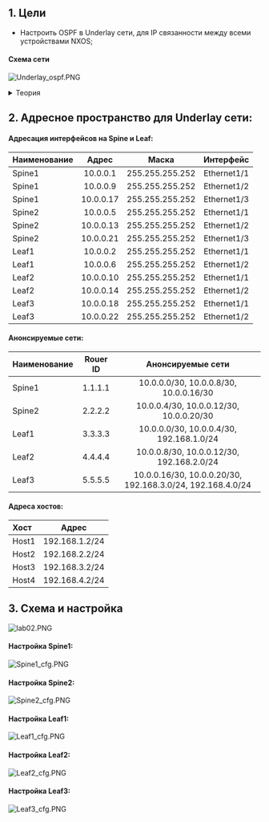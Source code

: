 ## 1. Цели
* Настроить OSPF в Underlay сети, для IP связанности между всеми устройствами NXOS;

#### Схема сети

![Underlay_ospf.PNG](Underlay_ospf.PNG)

<details> 

<summary> Теория </summary>

```

Описание протокола OSPF:
• Link-state
• RFC 2328 (основной), OSPF Version 2 /RFC 5340, OSPF for IPv6
• Protocol 89
• IPv4 224.0.0.5 - all spf routers / 224.0.0.6 – all DR/BDR routers
• IPv6 FF02::5 - neighbor discovery /all spf routers
• Метрика основна на Interface bandwidth
• Использует алгоритм Дейкстры для построения кратчайшего пути

OSPF Adjacency:
• RID должны быть разными у двух устройств
• У соседей должны совпадать сеть и маска сети
• MTU
• Area ID для сегмента
• Hello and Dead timers в сегменте
• Authentication параметры для сегмента
• Stub area flag — должен быть одинаковый

OSPF  в CLOS (задачи в Underlay):
- Доставка маршрутной информации
- Быстрая сходимость (+ BFD)
- Масштабируемость (до 300 роутеров в backbone)
- Поддержка большого количества префиксов
- Мультипротокольное использование (IPv4&IPv6)
- Распределение балансировки (ECMP)
- Удобство автоматизации
добавлять пока не кончатся порты на спайнах. Добавлением спайна можно расширить аплинки лифов.

Рекомендации:
• Использовать point-to-point на интерфейсах
• Указывать RID в явном виде
• Passive-interface default
• Один номер area для каждого pod
• Использовать ip ospf area вместо network (Cisco Nexus specific)
• Использовать BFD
• Избегать использования redistribute
• Применять минимально необходимую конфигурацию OSPF
• Настраивать OSPF adjacency в GRT (не делать underlay внутри vrf)
• Настройка аутентификации

```

</details>

## 2. Адресное пространство для Underlay сети:

#### Адресация интерфейсов на Spine и Leaf:

| Наименование |   Адрес   |      Маска      |    Интерфейс    |
| :----------- |:---------:|  :------------: |  :------------: |
| Spine1       | 10.0.0.1  | 255.255.255.252 |    Ethernet1/1  |
| Spine1       | 10.0.0.9  | 255.255.255.252 |    Ethernet1/2  | 
| Spine1       | 10.0.0.17 | 255.255.255.252 |    Ethernet1/3  | 
| Spine2       | 10.0.0.5  | 255.255.255.252 |    Ethernet1/1  |
| Spine2       | 10.0.0.13 | 255.255.255.252 |    Ethernet1/2  | 
| Spine2       | 10.0.0.21 | 255.255.255.252 |    Ethernet1/3  | 
| Leaf1        | 10.0.0.2  | 255.255.255.252 |    Ethernet1/1  |
| Leaf1        | 10.0.0.6  | 255.255.255.252 |    Ethernet1/2  | 
| Leaf2        | 10.0.0.10 | 255.255.255.252 |    Ethernet1/1  |
| Leaf2        | 10.0.0.14 | 255.255.255.252 |    Ethernet1/2  | 
| Leaf3        | 10.0.0.18 | 255.255.255.252 |    Ethernet1/1  |
| Leaf3        | 10.0.0.22 | 255.255.255.252 |    Ethernet1/2  | 

#### Анонсируемые сети:

| Наименование | Rouer ID |                       Анонсируемые сети                    |
| :----------- |:--------:| :---------------------------------------------------------:|
| Spine1       |  1.1.1.1 | 10.0.0.0/30, 10.0.0.8/30, 10.0.0.16/30                     |
| Spine2       |  2.2.2.2 | 10.0.0.4/30, 10.0.0.12/30, 10.0.0.20/30                    |
| Leaf1        |  3.3.3.3 | 10.0.0.0/30, 10.0.0.4/30, 192.168.1.0/24                   |
| Leaf2        |  4.4.4.4 | 10.0.0.8/30, 10.0.0.12/30, 192.168.2.0/24                  |
| Leaf3        |  5.5.5.5 | 10.0.0.16/30, 10.0.0.20/30, 192.168.3.0/24, 192.168.4.0/24 |

#### Адреса хостов:

|  Хост |     Адрес      |
| :---- |:--------------:|
| Host1 | 192.168.1.2/24 |
| Host2 | 192.168.2.2/24 |
| Host3 | 192.168.3.2/24 |
| Host4 | 192.168.4.2/24 |

## 3. Схема и настройка

![lab02.PNG](lab02.PNG)

#### Настройка Spine1:

![Spine1_cfg.PNG](Spine1_cfg.PNG)

#### Настройка Spine2:

![Spine2_cfg.PNG](Spine2_cfg.PNG)

#### Настройка Leaf1:

![Leaf1_cfg.PNG](Leaf1_cfg.PNG)

#### Настройка Leaf2:

![Leaf2_cfg.PNG](Leaf2_cfg.PNG)

#### Настройка Leaf3:

![Leaf3_cfg.PNG](Leaf3_cfg.PNG)








